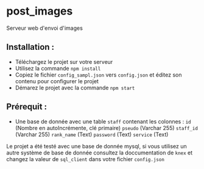 # post_images
Serveur web d'envoi d'images

## Installation : 
- Téléchargez le projet sur votre serveur
- Utilisez la commande `npm install`
- Copiez le fichier `config_sampl.json` vers `config.json` et éditez son contenu pour configurer le projet
- Démarez le projet avec la commande `npm start`

## Prérequit : 
- Une base de donnée avec une table `staff` contenant les colonnes : 
`id` (Nombre en autoIncrémente, clé primaire) 
`pseudo` (Varchar 255) 
`staff_id` (Varchar 255) 
`rank_name` (Text) 
`password` (Text)
`service` (Text)

Le projet a été testé avec une base de donnée mysql, si vous utilisez un autre système de base de donnée consultez la doccumentation de `knex` et changez la valeur de `sql_client` dans votre fichier `config.json`
